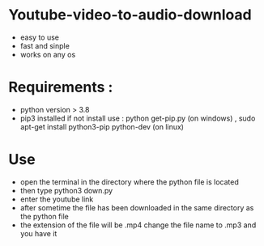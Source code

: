 # Youtube-video-to-audio-download
- easy to use
- fast and sinple
- works on any os
# Requirements :
- python version > 3.8
- pip3 installed if not install use : python get-pip.py (on windows)  , sudo apt-get install python3-pip python-dev (on linux)
# Use
- open the terminal in the directory where the python file is located
- then type python3 down.py
- enter the youtube link
- after sometime the file has been downloaded in the same directory as the python file
- the extension of the file will be .mp4 change the file name to .mp3 and you have it
